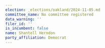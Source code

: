 ```yaml
---
election: _elections/oakland/2024-11-05.md
committee_name: No committee registered
data_warning: ''
filer_id: ''
is_incumbent: false
name: Shantell Herndon
party_affiliation: Democrat
---
```

